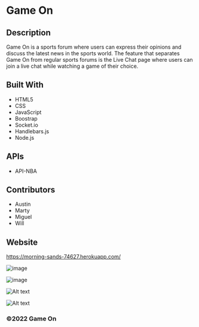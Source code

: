 # Game On

## Description 
Game On is a sports forum where users can express their opinions and discuss the latest news in the sports world. The feature that separates Game On from regular
sports forums is the Live Chat page where users can join a live chat while watching a game of their choice. 

## Built With
* HTML5
* CSS
* JavaScript
* Boostrap
* Socket.io
* Handlebars.js
* Node.js

## APIs
* API-NBA

## Contributors 
* Austin
* Marty
* Miguel
* Will

## Website
https://morning-sands-74627.herokuapp.com/

![image](https://user-images.githubusercontent.com/104735194/189487891-d3f13287-277d-44b8-833a-3942d34b3100.png)

![image](https://user-images.githubusercontent.com/104735194/189487901-2d5c7f9e-0752-495d-ae26-8218722b185d.png)

![Alt text](/public/images/12345.PNG?raw=true)

![Alt text](/public/images/123456.PNG?raw=true)

### ©️2022 Game On
